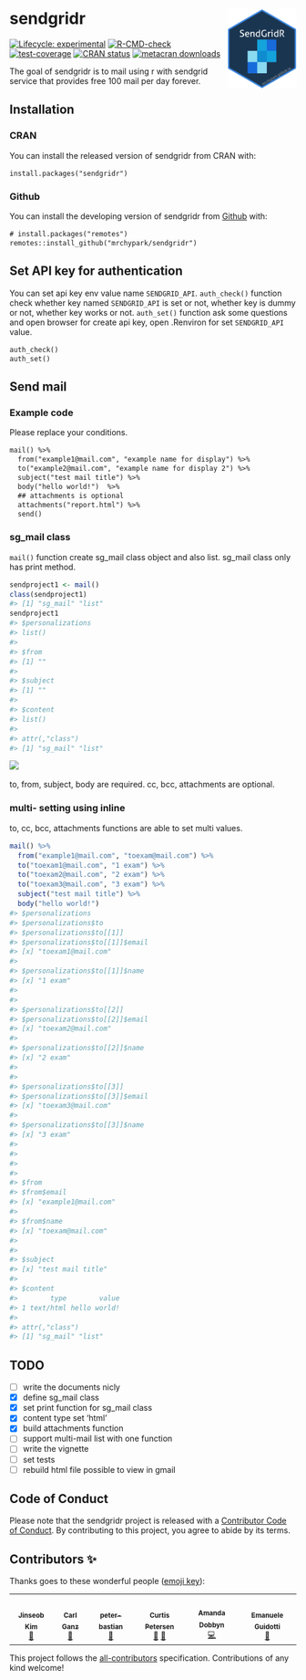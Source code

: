 
<!-- README.md is generated from README.Rmd. Please edit that file -->

# sendgridr <img src="man/figures/logo.png" align="right" height=140/>

<!-- badges: start -->

[![Lifecycle:
experimental](https://img.shields.io/badge/lifecycle-experimental-orange.svg)](https://lifecycle.r-lib.org/articles/stages.html#experimental)
[![R-CMD-check](https://github.com/mrchypark/sendgridr/workflows/R-CMD-check/badge.svg)](https://github.com/mrchypark/sendgridr/actions)
[![test-coverage](https://github.com/mrchypark/sendgridr/workflows/test-coverage/badge.svg)](https://github.com/mrchypark/sendgridr/actions)
[![CRAN
status](https://www.r-pkg.org/badges/version/sendgridr)](https://CRAN.R-project.org/package=sendgridr)
[![metacran
downloads](https://cranlogs.r-pkg.org/badges/sendgridr)](https://cran.r-project.org/package=sendgridr)
<!-- badges: end -->

The goal of sendgridr is to mail using r with sendgrid service that
provides free 100 mail per day forever.

## Installation

### CRAN

You can install the released version of sendgridr from CRAN with:

    install.packages("sendgridr")

### Github

You can install the developing version of sendgridr from
[Github](https://github.com/mrchypark/sendgridr) with:

    # install.packages("remotes")
    remotes::install_github("mrchypark/sendgridr")

## Set API key for authentication

You can set api key env value name `SENDGRID_API`. `auth_check()`
function check whether key named `SENDGRID_API` is set or not, whether
key is dummy or not, whether key works or not. `auth_set()` function ask
some questions and open browser for create api key, open .Renviron for
set `SENDGRID_API` value.

    auth_check()
    auth_set()

## Send mail

### Example code

Please replace your conditions.

    mail() %>% 
      from("example1@mail.com", "example name for display") %>% 
      to("example2@mail.com", "example name for display 2") %>% 
      subject("test mail title") %>% 
      body("hello world!")  %>% 
      ## attachments is optional
      attachments("report.html") %>% 
      send()

### sg\_mail class

`mail()` function create sg\_mail class object and also list. sg\_mail
class only has print method.

``` r
sendproject1 <- mail()
class(sendproject1)
#> [1] "sg_mail" "list"
sendproject1
#> $personalizations
#> list()
#> 
#> $from
#> [1] ""
#> 
#> $subject
#> [1] ""
#> 
#> $content
#> list()
#> 
#> attr(,"class")
#> [1] "sg_mail" "list"
```

![](https://user-images.githubusercontent.com/6179259/46489370-23453380-c840-11e8-9ca6-7758a92c6e92.png)

to, from, subject, body are required. cc, bcc, attachments are optional.

### multi- setting using inline

to, cc, bcc, attachments functions are able to set multi values.

``` r
mail() %>% 
  from("example1@mail.com", "toexam@mail.com") %>% 
  to("toexam1@mail.com", "1 exam") %>% 
  to("toexam2@mail.com", "2 exam") %>% 
  to("toexam3@mail.com", "3 exam") %>% 
  subject("test mail title") %>% 
  body("hello world!")
#> $personalizations
#> $personalizations$to
#> $personalizations$to[[1]]
#> $personalizations$to[[1]]$email
#> [x] "toexam1@mail.com"
#> 
#> $personalizations$to[[1]]$name
#> [x] "1 exam"
#> 
#> 
#> $personalizations$to[[2]]
#> $personalizations$to[[2]]$email
#> [x] "toexam2@mail.com"
#> 
#> $personalizations$to[[2]]$name
#> [x] "2 exam"
#> 
#> 
#> $personalizations$to[[3]]
#> $personalizations$to[[3]]$email
#> [x] "toexam3@mail.com"
#> 
#> $personalizations$to[[3]]$name
#> [x] "3 exam"
#> 
#> 
#> 
#> 
#> $from
#> $from$email
#> [x] "example1@mail.com"
#> 
#> $from$name
#> [x] "toexam@mail.com"
#> 
#> 
#> $subject
#> [x] "test mail title"
#> 
#> $content
#>        type        value
#> 1 text/html hello world!
#> 
#> attr(,"class")
#> [1] "sg_mail" "list"
```

## TODO

-   [ ] write the documents nicly
-   [x] define sg\_mail class
-   [x] set print function for sg\_mail class
-   [x] content type set ‘html’
-   [x] build attachments function
-   [ ] support multi-mail list with one function
-   [ ] write the vignette
-   [ ] set tests
-   [ ] rebuild html file possible to view in gmail

## Code of Conduct

Please note that the sendgridr project is released with a [Contributor
Code of
Conduct](https://mrchypark.github.io/sendgridr/CODE_OF_CONDUCT.html). By
contributing to this project, you agree to abide by its terms.

## Contributors ✨

Thanks goes to these wonderful people ([emoji
key](https://allcontributors.org/docs/en/emoji-key)):

<!-- ALL-CONTRIBUTORS-LIST:START - Do not remove or modify this section -->
<!-- prettier-ignore-start -->
<!-- markdownlint-disable -->
<table>
  <tr>
    <td align="center"><a href="http://www.zarathu.com"><img src="https://avatars.githubusercontent.com/u/33089958?v=4?s=100" width="100px;" alt=""/><br /><sub><b>Jinseob Kim</b></sub></a><br /><a href="#ideas-jinseob2kim" title="Ideas, Planning, & Feedback">🤔</a></td>
    <td align="center"><a href="http://www.getgoodtree.com"><img src="https://avatars.githubusercontent.com/u/11653794?v=4?s=100" width="100px;" alt=""/><br /><sub><b>Carl Ganz</b></sub></a><br /><a href="#ideas-carlganz" title="Ideas, Planning, & Feedback">🤔</a></td>
    <td align="center"><a href="https://github.com/peter-bastian"><img src="https://avatars.githubusercontent.com/u/79409618?v=4?s=100" width="100px;" alt=""/><br /><sub><b>peter-bastian</b></sub></a><br /><a href="https://github.com/mrchypark/sendgridr/issues?q=author%3Apeter-bastian" title="Bug reports">🐛</a></td>
    <td align="center"><a href="https://github.com/CurtisPetersen"><img src="https://avatars.githubusercontent.com/u/13002038?v=4?s=100" width="100px;" alt=""/><br /><sub><b>Curtis Petersen</b></sub></a><br /><a href="#ideas-CurtisPetersen" title="Ideas, Planning, & Feedback">🤔</a> <a href="https://github.com/mrchypark/sendgridr/pulls?q=is%3Apr+reviewed-by%3ACurtisPetersen" title="Reviewed Pull Requests">👀</a></td>
    <td align="center"><a href="https://dobb.ae/"><img src="https://avatars.githubusercontent.com/u/4908283?v=4?s=100" width="100px;" alt=""/><br /><sub><b>Amanda Dobbyn</b></sub></a><br /><a href="https://github.com/mrchypark/sendgridr/commits?author=aedobbyn" title="Code">💻</a></td>
    <td align="center"><a href="https://guidotti.dev"><img src="https://avatars.githubusercontent.com/u/24247667?v=4?s=100" width="100px;" alt=""/><br /><sub><b>Emanuele Guidotti</b></sub></a><br /><a href="https://github.com/mrchypark/sendgridr/commits?author=eguidotti" title="Documentation">📖</a></td>
  </tr>
</table>

<!-- markdownlint-restore -->
<!-- prettier-ignore-end -->

<!-- ALL-CONTRIBUTORS-LIST:END -->

This project follows the
[all-contributors](https://github.com/all-contributors/all-contributors)
specification. Contributions of any kind welcome!
